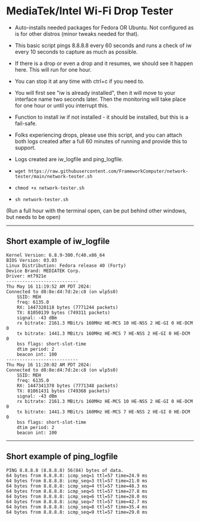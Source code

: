 # MediaTek/Intel Wi-Fi Drop Tester

- Auto-installs needed packages for Fedora OR Ubuntu. Not configured as is for other distros (minor tweaks needed for that).

- This basic script pings 8.8.8.8 every 60 seconds and runs a check of iw every 10 seconds to capture as much as possible.

- If there is a drop or even a drop and it resumes, we should see it happen here. This will run for one hour.

- You can stop it at any time with ctrl+c if you need to.

- You will first see "iw is already installed", then it will move to your interface name two seconds later. Then the monitoring will take place for one hour or until you interrupt this.

- Function to install iw if not installed - it should be installed, but this is a fail-safe.

- Folks experiencing drops, please use this script, and you can attach both logs created after a full 60 minutes of running and provide this to support. 

- Logs created are iw_logfile and ping_logfile.

- ```
  wget https://raw.githubusercontent.com/FrameworkComputer/network-tester/main/network-tester.sh
  ```
  
- ```
  chmod +x network-tester.sh
  ```

- ```
  sh network-tester.sh
  ```
(Run a full hour with the terminal open, can be put behind other windows, but needs to be open)


---------

## Short example of iw_logfile

```
Kernel Version: 6.8.9-300.fc40.x86_64
BIOS Version: 03.03
Linux Distribution: Fedora release 40 (Forty)
Device Brand: MEDIATEK Corp.
Driver: mt7921e
---------------------------
Thu May 16 11:19:52 AM PDT 2024:
Connected to d8:8e:d4:7d:2e:c8 (on wlp5s0)
	SSID: MEH
	freq: 6135.0
	RX: 1447320118 bytes (7771244 packets)
	TX: 81050139 bytes (749311 packets)
	signal: -43 dBm
	rx bitrate: 2161.3 MBit/s 160MHz HE-MCS 10 HE-NSS 2 HE-GI 0 HE-DCM 0
	tx bitrate: 1441.3 MBit/s 160MHz HE-MCS 7 HE-NSS 2 HE-GI 0 HE-DCM 0
	bss flags: short-slot-time
	dtim period: 2
	beacon int: 100
---------------------------
Thu May 16 11:20:02 AM PDT 2024:
Connected to d8:8e:d4:7d:2e:c8 (on wlp5s0)
	SSID: MEH
	freq: 6135.0
	RX: 1447341370 bytes (7771348 packets)
	TX: 81061431 bytes (749368 packets)
	signal: -43 dBm
	rx bitrate: 2161.3 MBit/s 160MHz HE-MCS 10 HE-NSS 2 HE-GI 0 HE-DCM 0
	tx bitrate: 1441.3 MBit/s 160MHz HE-MCS 7 HE-NSS 2 HE-GI 0 HE-DCM 0
	bss flags: short-slot-time
	dtim period: 2
	beacon int: 100
```
 -------------------------

 ## Short example of ping_logfile

```
PING 8.8.8.8 (8.8.8.8) 56(84) bytes of data.
64 bytes from 8.8.8.8: icmp_seq=1 ttl=57 time=24.9 ms
64 bytes from 8.8.8.8: icmp_seq=3 ttl=57 time=21.0 ms
64 bytes from 8.8.8.8: icmp_seq=4 ttl=57 time=48.3 ms
64 bytes from 8.8.8.8: icmp_seq=5 ttl=57 time=27.8 ms
64 bytes from 8.8.8.8: icmp_seq=6 ttl=57 time=28.0 ms
64 bytes from 8.8.8.8: icmp_seq=7 ttl=57 time=42.7 ms
64 bytes from 8.8.8.8: icmp_seq=8 ttl=57 time=35.4 ms
64 bytes from 8.8.8.8: icmp_seq=9 ttl=57 time=29.0 ms
```
